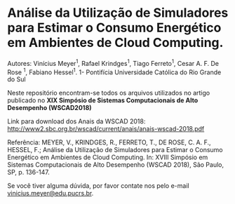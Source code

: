 # Análise da Utilização de Simuladores para Estimar o Consumo Energético em Ambientes de Cloud Computing.

Autores: Vinícius Meyer<sup>1</sup>, Rafael Krindges<sup>1</sup>, Tiago Ferreto<sup>1</sup>, Cesar A. F. De Rose <sup>1</sup>, Fabiano Hessel<sup>1</sup>.
1- Pontifícia Universidade Católica do Rio Grande do Sul

Neste repositório encontram-se todos os arquivos utilizados no artigo publicado no **XIX Simpósio de Sistemas Computacionais de Alto Desempenho (WSCAD2018)**

Link para download dos Anais da WSCAD 2018:
http://www2.sbc.org.br/wscad/current/anais/anais-wscad-2018.pdf

Referência:
MEYER, V., KRINDGES, R., FERRETO, T., DE ROSE, C. A. F., HESSEL, F.; Análise da Utilização de Simuladores para Estimar o Consumo Energético em Ambientes de Cloud Computing. In: XVIII Simpósio em Sistemas Computacionais de Alto Desempenho (WSCAD 2018), São Paulo, SP, p. 136-147.

Se você tiver alguma dúvida, por favor contate nos pelo e-mail vinicius.meyer@edu.pucrs.br.
